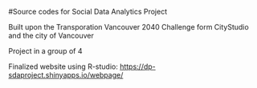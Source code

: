 #Source codes for Social Data Analytics Project

Built upon the Transporation Vancouver 2040 Challenge form CityStudio and the city of Vancouver

Project in a group of 4

Finalized website using R-studio: https://dp-sdaproject.shinyapps.io/webpage/
